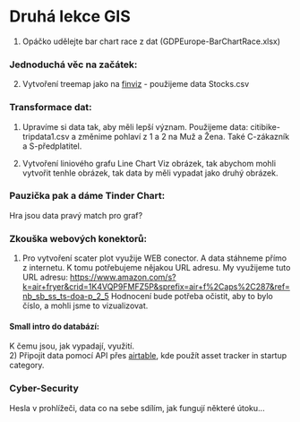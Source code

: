 # Druhá lekce GIS

1) Opáčko udělejte bar chart race z dat (GDPEurope-BarChartRace.xlsx)

### Jednoduchá věc na začátek:

2) Vytvoření treemap jako na [finviz](https://finviz.com/map.ashx) - použijeme data Stocks.csv

### Transformace dat:

1) Upravíme si data tak, aby měli lepší význam.
Použijeme data: citibike-tripdata1.csv a změnime pohlaví z 1 a 2 na Muž a Žena. Také C-zákazník a S-předplatitel.

2) Vytvoření liniového grafu Line Chart
Viz obrázek, tak abychom mohli vytvořit tenhle obrázek, tak data by měli vypadat jako druhý obrázek.


### Pauzička pak a dáme Tinder Chart:
Hra jsou data pravý match pro graf?

### Zkouška webových konektorů: 

1) Pro vytvoření scater plot využije WEB conector. A data stáhneme přímo z internetu. K tomu potřebujeme nějakou URL adresu.
My využijeme tuto URL adresu: https://www.amazon.com/s?k=air+fryer&crid=1K4VQP9FMFZ5P&sprefix=air+f%2Caps%2C287&ref=nb_sb_ss_ts-doa-p_2_5
Hodnocení bude potřeba očistit, aby to bylo číslo, a mohli jsme to vizualizovat.

#### Small intro do databází:
K čemu jsou, jak vypadají, využití.  
2) Připojit data pomocí API přes [airtable](https://airtable.com/), kde použít asset tracker in startup category.


### Cyber-Security
Hesla v prohlížeči, data co na sebe sdílím, jak fungují některé útoku...
